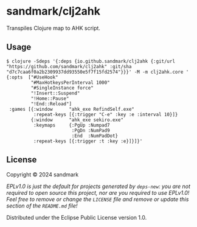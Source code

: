 # sandmark/clj2ahk

Transpiles Clojure map to AHK script.

## Usage

    $ clojure -Sdeps '{:deps {io.github.sandmark/clj2ahk {:git/url "https://github.com/sandmark/clj2ahk" :git/sha "d7c7caa6f0a2b2309937dd93550e5f7f15fd2574"}}}' -M -m clj2ahk.core '
    {:opts  ["#UseHook"
             "#MaxHotkeysPerInterval 1000"
             "#SingleInstance force"
             "!Insert::Suspend"
             "!Home::Pause"
             "!End::Reload"]
     :games [{:window      "ahk_exe RefindSelf.exe"
              :repeat-keys [{:trigger "C-e" :key :e :interval 10}]}
             {:window      "ahk_exe sekiro.exe"
              :keymaps     {:PgUp :Numpad7
                            :PgDn :NumPad9
                            :End  :NumPadDot}
              :repeat-keys [{:trigger :t :key :e}]}]}'

## License

Copyright © 2024 sandmark

_EPLv1.0 is just the default for projects generated by `deps-new`: you are not_
_required to open source this project, nor are you required to use EPLv1.0!_
_Feel free to remove or change the `LICENSE` file and remove or update this_
_section of the `README.md` file!_

Distributed under the Eclipse Public License version 1.0.
